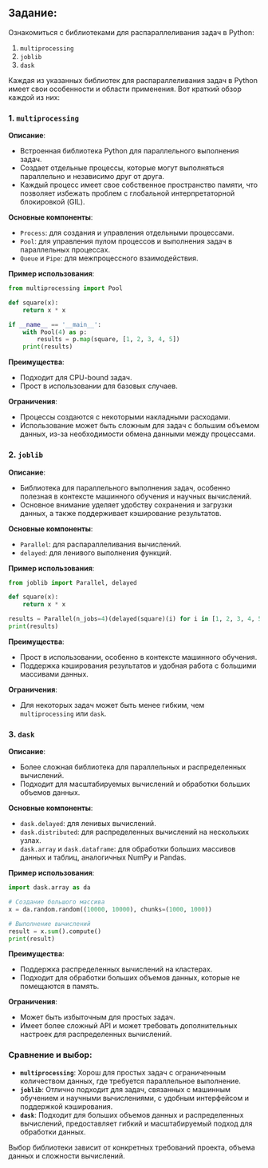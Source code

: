## Задание:

Ознакомиться с библиотеками для распараллеливания задач в Python:
1. `multiprocessing`
2. `joblib`
3. `dask`


Каждая из указанных библиотек для распараллеливания задач в Python имеет свои особенности и области применения. Вот краткий обзор каждой из них:

### 1. `multiprocessing`

**Описание**:
- Встроенная библиотека Python для параллельного выполнения задач.
- Создает отдельные процессы, которые могут выполняться параллельно и независимо друг от друга.
- Каждый процесс имеет свое собственное пространство памяти, что позволяет избежать проблем с глобальной интерпретаторной блокировкой (GIL).

**Основные компоненты**:
- `Process`: для создания и управления отдельными процессами.
- `Pool`: для управления пулом процессов и выполнения задач в параллельных процессах.
- `Queue` и `Pipe`: для межпроцессного взаимодействия.

**Пример использования**:

```python
from multiprocessing import Pool

def square(x):
    return x * x

if __name__ == '__main__':
    with Pool(4) as p:
        results = p.map(square, [1, 2, 3, 4, 5])
    print(results)
```

**Преимущества**:
- Подходит для CPU-bound задач.
- Прост в использовании для базовых случаев.

**Ограничения**:
- Процессы создаются с некоторыми накладными расходами.
- Использование может быть сложным для задач с большим объемом данных, из-за необходимости обмена данными между процессами.

### 2. `joblib`

**Описание**:
- Библиотека для параллельного выполнения задач, особенно полезная в контексте машинного обучения и научных вычислений.
- Основное внимание уделяет удобству сохранения и загрузки данных, а также поддерживает кэширование результатов.

**Основные компоненты**:
- `Parallel`: для распараллеливания вычислений.
- `delayed`: для ленивого выполнения функций.

**Пример использования**:

```python
from joblib import Parallel, delayed

def square(x):
    return x * x

results = Parallel(n_jobs=4)(delayed(square)(i) for i in [1, 2, 3, 4, 5])
print(results)
```

**Преимущества**:
- Прост в использовании, особенно в контексте машинного обучения.
- Поддержка кэширования результатов и удобная работа с большими массивами данных.

**Ограничения**:
- Для некоторых задач может быть менее гибким, чем `multiprocessing` или `dask`.

### 3. `dask`

**Описание**:
- Более сложная библиотека для параллельных и распределенных вычислений.
- Подходит для масштабируемых вычислений и обработки больших объемов данных.

**Основные компоненты**:
- `dask.delayed`: для ленивых вычислений.
- `dask.distributed`: для распределенных вычислений на нескольких узлах.
- `dask.array` и `dask.dataframe`: для обработки больших массивов данных и таблиц, аналогичных NumPy и Pandas.

**Пример использования**:

```python
import dask.array as da

# Создание большого массива
x = da.random.random((10000, 10000), chunks=(1000, 1000))

# Выполнение вычислений
result = x.sum().compute()
print(result)
```

**Преимущества**:
- Поддержка распределенных вычислений на кластерах.
- Подходит для обработки больших объемов данных, которые не помещаются в память.

**Ограничения**:
- Может быть избыточным для простых задач.
- Имеет более сложный API и может требовать дополнительных настроек для распределенных вычислений.

### Сравнение и выбор:

- **`multiprocessing`**: Хорош для простых задач с ограниченным количеством данных, где требуется параллельное выполнение.
- **`joblib`**: Отлично подходит для задач, связанных с машинным обучением и научными вычислениями, с удобным интерфейсом и поддержкой кэширования.
- **`dask`**: Подходит для больших объемов данных и распределенных вычислений, предоставляет гибкий и масштабируемый подход для обработки данных.

Выбор библиотеки зависит от конкретных требований проекта, объема данных и сложности вычислений.
